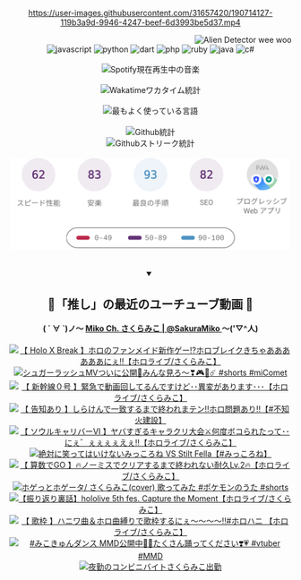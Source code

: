 <!-- START: HERO IMAGE GIF ////////// ////////// ////////// -->
<!-- <img src="@/../assets/img/gaming/ghost-of-tsushima.gif" width="100%"  alt="nellyXinwei's Hero Gif Image"/> -->
<!-- END: HERO IMAGE GIF ////////// ////////// ////////// -->

<div align="center" >  
  
<!-- START:ワンピース 第1015話「ルフィはRED ROCを使う」 -->
<https://user-images.githubusercontent.com/31657420/190714127-119b3a9d-9946-4247-beef-6d3993be5d37.mp4>
<!-- END:ワンピース 第1015話「ルフィはRED ROCを使う」 -->

<!-- START:VISITOR COUNTER -->
<div width="100%" align="right">
<img src="https://komarev.com/ghpvc/?username=nellyXinwei&label=🛸&color=grey&style=for-the-badge&labelcolor=ffffff" alt="Alien Detector wee woo"/>
</div>
<!-- END:VISITOR COUNTER -->

<!-- START: PROGRAMMING LANGUAGES -->
<!-- 色彩 Color Scheme:
#961E3A, #8A0D42, #5A0640, #4F265E, #2B355A, #3E759B, #CC4246,
#BB2649, #AD1052, #700750, #633075, #364270, #4E92C2, #FF5357
Sauce: https://www.webcreatorbox.com/inspiration/pantone-2023
-->

<img src="https://img.shields.io/badge/javascript%20-%23BB2649.svg?&style=for-the-badge&logo=javascript&logoColor=white&labelColor=961E3A" alt="javascript"/>
<img src="https://img.shields.io/badge/python%20-%23AD1052.svg?&style=for-the-badge&logo=python&logoColor=white&labelColor=8A0D42" alt="python" />
<img src="https://img.shields.io/badge/dart%20-%23700750.svg?&style=for-the-badge&logo=dart&logoColor=white&labelColor=5A0640" alt="dart"/>
<img src="https://img.shields.io/badge/php%20-%23633075.svg?&style=for-the-badge&logo=php&logoColor=white&labelColor=4F265E" alt="php"/>
<img src="https://img.shields.io/badge/ruby%20-%23364270.svg?&style=for-the-badge&logo=ruby&logoColor=white&labelColor=2B355A" alt="ruby"/>
<img src="https://img.shields.io/badge/java%20-%234E92C2.svg?&style=for-the-badge&logo=openjdk&logoColor=white&labelColor=3E759B" alt="java"/>
<img src="https://img.shields.io/badge/c%23-%23FF5357.svg?style=for-the-badge&logo=c-sharp&logoColor=white&labelColor=CC4246" alt="c#"/>  
<!-- END: PROGRAMMING LANGUAGES -->

<br>
<br>

<!-- START: MUSIC STATUS -->
  <!-- <a href="https://newojima-gsrs-20220114.vercel.app/api/now-playing?open">
    <img src="https://newojima-gsrs-20220114.vercel.app/api/now-playing" alt="Spotify現在再生中の音楽">
  </a> -->
  <img src="https://newojima-grss-20230114.vercel.app/api/spotify?border_color=transparent" alt="Spotify現在再生中の音楽" width="280px">
<!-- END: MUSIC STATUS -->

<br>
<br>

<!-- START: GITHUB STATUS -->
<!-- 色彩 Color Scheme:  #BB2649, #AD1052, #700750, #633075 -->
<img align="center" src="https://newojima-grs-20230109.vercel.app/api/wakatime?username=newojima&layout=compact&langs_count=10&locale=ja&hide_title=false&title_color=fff&hide_border=true&text_color=fff&bg_color=BB2649,BB2649,633075,633075&hide=other,css,html,bash,xml,git%20config,makefile,properties,yaml,markdown,text,json,jsx" alt="Wakatimeワカタイム統計" width="500px"/>

<br>
<br>

<!-- 色彩 Color Scheme:  #633075, #364270, #4E92C2 -->
  <img align="center" src="https://newojima-grs-20230109.vercel.app/api/top-langs?username=newojima&layout=compact&text_color=fff&icon_color=fff&hide_border=true&&locale=ja&hide_title=false&title_color=fff&include_all_commits=true&card_width=445&langs_count=11&hide=c%23,powershell,shaderlab,hlsl,makefile,jupyter%20notebook,python,html,css,shell,batchfile,less,liquid,hack,scss&bg_color=4F265E,633075,4E92C2" alt="最もよく使っている言語" width="500px"/>

<br>
<br>

<!-- 色彩 Color Scheme:  #4E92C2, #FF5357 -->
  <img align="center" src="https://newojima-grs-20230109.vercel.app/api?username=newojima&rank_icon=github&show_icons=true&&locale=ja&title_color=fff&text_color=fff&icon_color=fff&hide_border=true&hide_title=false&count_private=true&include_all_commits=true&card_width=495&disable_animations=true&bg_color=4E92C2,4E92C2,FF5357" alt="Github統計" width="500px"/>

<br>

<img align="center" src="https://streak-stats.demolab.com?user=newojima&theme=dark&hide_border=true&locale=ja&ring=BB2649&stroke=222222&background=151515&sideLabels=BB2649&currStreakLabel=ffffff&border=BB2649&fire=FF5357&currStreakNum=ffffff&sideNums=FF5357&dates=ffffff" alt="Githubストリーク統計" width="500px"/>

<br>
<br>

  <img align="center" width="500px" src="@/../assets/img/page-insights.svg" alt="Githubページの洞察"/>
  
</div>
<!-- END: GITHUB STATUS -->

<br>
<br>

<div align="center">
<details open>
  <summary>

  </summary>

  <h2 align="center">🌸「推し」の最近のユーチューブ動画 🌸</h2>
  <h4>
  ( ´ ∀ `)ノ～ 
  <a href="https://www.youtube.com/@SakuraMiko">Miko Ch. さくらみこ | @SakuraMiko
  </a>
   ～('▽^人)
  </h4>

  <!-- BEGIN YOUTUBE-CARDS -->
<a href="https://www.youtube.com/watch?v=6aMiFRXbSfg"><img src="https://ytcards.demolab.com/?id=6aMiFRXbSfg&title=%E3%80%90+Holo+X+Break++%E3%80%91%E3%83%9B%E3%83%AD%E3%81%AE%E3%83%95%E3%82%A1%E3%83%B3%E3%83%A1%E3%82%A4%E3%83%89%E6%96%B0%E4%BD%9C%E3%82%B2%E3%83%BC%E2%81%89%E3%83%9B%E3%83%AD%E3%83%96%E3%83%AC%E3%82%A4%E3%82%AF%E3%81%8D%E3%81%A1%E3%82%83%E3%81%82%E3%81%82%E3%81%82%E3%81%82%E3%81%82%E3%81%82%E3%81%AB%E3%81%87%E2%80%BC%E3%80%90%E3%83%9B%E3%83%AD%E3%83%A9%E3%82%A4%E3%83%96%2F%E3%81%95%E3%81%8F%E3%82%89%E3%81%BF%E3%81%93%E3%80%91&lang=ja&timestamp=1711808135&background_color=%230d1117&title_color=%23ffffff&stats_color=%23dedede&max_title_lines=1&width=187&border_radius=5&duration=7436" alt="【 Holo X Break  】ホロのファンメイド新作ゲー⁉ホロブレイクきちゃああああああにぇ‼【ホロライブ/さくらみこ】" title="【 Holo X Break  】ホロのファンメイド新作ゲー⁉ホロブレイクきちゃああああああにぇ‼【ホロライブ/さくらみこ】"></a>
<a href="https://www.youtube.com/watch?v=cNA3rwEO5CU"><img src="https://ytcards.demolab.com/?id=cNA3rwEO5CU&title=%E3%82%B7%E3%83%A5%E3%82%AC%E3%83%BC%E3%83%A9%E3%83%83%E3%82%B7%E3%83%A5MV%E3%81%A4%E3%81%84%E3%81%AB%E5%85%AC%E9%96%8B%F0%9F%8E%89%E3%81%BF%E3%82%93%E3%81%AA%E8%A6%8B%E3%82%8D%EF%BD%9E%E2%9D%A3%F0%9F%8E%AE%F0%9F%8C%B8%E2%98%84%EF%B8%8F+%23shorts+%23miComet&lang=ja&timestamp=1711785618&background_color=%230d1117&title_color=%23ffffff&stats_color=%23dedede&max_title_lines=1&width=187&border_radius=5&duration=33" alt="シュガーラッシュMVついに公開🎉みんな見ろ～❣🎮🌸☄️ #shorts #miComet" title="シュガーラッシュMVついに公開🎉みんな見ろ～❣🎮🌸☄️ #shorts #miComet"></a>
<a href="https://www.youtube.com/watch?v=HVSq3sR9tBc"><img src="https://ytcards.demolab.com/?id=HVSq3sR9tBc&title=%E3%80%90+%E6%96%B0%E5%B9%B9%E7%B7%9A%EF%BC%90%E5%8F%B7+%E3%80%91%E7%B7%8A%E6%80%A5%E3%81%A7%E5%8B%95%E7%94%BB%E5%9B%9E%E3%81%97%E3%81%A6%E3%82%8B%E3%82%93%E3%81%A7%E3%81%99%E3%81%91%E3%81%A9%EF%BD%A5%EF%BD%A5%E7%95%B0%E5%A4%89%E3%81%8C%E3%81%82%E3%82%8A%E3%81%BE%E3%81%99%EF%BD%A5%EF%BD%A5%EF%BD%A5%E3%80%90%E3%83%9B%E3%83%AD%E3%83%A9%E3%82%A4%E3%83%96%2F%E3%81%95%E3%81%8F%E3%82%89%E3%81%BF%E3%81%93%E3%80%91&lang=ja&timestamp=1711291162&background_color=%230d1117&title_color=%23ffffff&stats_color=%23dedede&max_title_lines=1&width=187&border_radius=5&duration=8321" alt="【 新幹線０号 】緊急で動画回してるんですけど･･異変があります･･･【ホロライブ/さくらみこ】" title="【 新幹線０号 】緊急で動画回してるんですけど･･異変があります･･･【ホロライブ/さくらみこ】"></a>
<a href="https://www.youtube.com/watch?v=z6LsPkqR-Rk"><img src="https://ytcards.demolab.com/?id=z6LsPkqR-Rk&title=%E3%80%90+%E5%91%8A%E7%9F%A5%E3%81%82%E3%82%8A+%E3%80%91%E3%81%97%E3%82%89%E3%81%91%E3%82%93%E3%81%A7%E4%B8%80%E8%87%B4%E3%81%99%E3%82%8B%E3%81%BE%E3%81%A7%E7%B5%82%E3%82%8F%E3%82%8C%E3%81%BE%E3%83%86%E3%83%B3%E2%80%BC%E3%83%9B%E3%83%AD%E5%95%8F%E9%A1%8C%E3%81%82%E3%82%8A%E2%80%BC%E3%80%90%23%E4%B8%8D%E7%9F%A5%E7%81%AB%E5%BB%BA%E8%A8%AD%E3%80%91&lang=ja&timestamp=1711281957&background_color=%230d1117&title_color=%23ffffff&stats_color=%23dedede&max_title_lines=1&width=187&border_radius=5&duration=3517" alt="【 告知あり 】しらけんで一致するまで終われまテン‼ホロ問題あり‼【#不知火建設】" title="【 告知あり 】しらけんで一致するまで終われまテン‼ホロ問題あり‼【#不知火建設】"></a>
<a href="https://www.youtube.com/watch?v=ef7YNCufrF8"><img src="https://ytcards.demolab.com/?id=ef7YNCufrF8&title=%E3%80%90+%E3%82%BD%E3%82%A6%E3%83%AB%E3%82%AD%E3%83%A3%E3%83%AA%E3%83%90%E3%83%BC%E2%85%A5+%E3%80%91%E3%83%A4%E3%83%90%E3%81%99%E3%81%8E%E3%82%8B%E3%82%AD%E3%83%A3%E3%83%A9%E3%82%AF%E3%83%AA%E5%A4%A7%E4%BC%9A%E2%9A%94%E4%BD%95%E5%BA%A6%E3%83%9C%E3%82%B3%E3%82%89%E3%82%8C%E3%81%9F%E3%81%A3%E3%81%A6%EF%BD%A5%EF%BD%A5%E3%81%AB%E3%81%87%E3%82%9B%E3%81%87%E3%81%87%E3%81%87%E3%81%87%E3%81%88%E3%81%87%E2%80%BC%E3%80%90%E3%83%9B%E3%83%AD%E3%83%A9%E3%82%A4%E3%83%96%2F%E3%81%95%E3%81%8F%E3%82%89%E3%81%BF%E3%81%93%E3%80%91&lang=ja&timestamp=1711202133&background_color=%230d1117&title_color=%23ffffff&stats_color=%23dedede&max_title_lines=1&width=187&border_radius=5&duration=9809" alt="【 ソウルキャリバーⅥ 】ヤバすぎるキャラクリ大会⚔何度ボコられたって･･にぇ゛ぇぇぇぇえぇ‼【ホロライブ/さくらみこ】" title="【 ソウルキャリバーⅥ 】ヤバすぎるキャラクリ大会⚔何度ボコられたって･･にぇ゛ぇぇぇぇえぇ‼【ホロライブ/さくらみこ】"></a>
<a href="https://www.youtube.com/watch?v=o04HLC2KAuk"><img src="https://ytcards.demolab.com/?id=o04HLC2KAuk&title=%E7%B5%B6%E5%AF%BE%E3%81%AB%E7%AC%91%E3%81%A3%E3%81%A6%E3%81%AF%E3%81%84%E3%81%91%E3%81%AA%E3%81%84%E3%81%BF%E3%81%A3%E3%81%93%E3%82%8D%E3%81%AD+VS+Stilt+Fella%E3%80%90%23%E3%81%BF%E3%81%A3%E3%81%93%E3%82%8D%E3%81%AD%E3%80%91&lang=ja&timestamp=1711027101&background_color=%230d1117&title_color=%23ffffff&stats_color=%23dedede&max_title_lines=1&width=187&border_radius=5&duration=4288" alt="絶対に笑ってはいけないみっころね VS Stilt Fella【#みっころね】" title="絶対に笑ってはいけないみっころね VS Stilt Fella【#みっころね】"></a>
<a href="https://www.youtube.com/watch?v=N-QNwzFqREo"><img src="https://ytcards.demolab.com/?id=N-QNwzFqREo&title=%E3%80%90+%E7%AE%97%E6%95%B0%E3%81%A7GO+%E3%80%91%F0%9F%94%A5%E3%83%8E%E3%83%BC%E3%83%9F%E3%82%B9%E3%81%A7%E3%82%AF%E3%83%AA%E3%82%A2%E3%81%99%E3%82%8B%E3%81%BE%E3%81%A7%E7%B5%82%E3%82%8F%E3%82%8C%E3%81%AA%E3%81%84%E8%80%90%E4%B9%85Lv.2%F0%9F%94%A5%E3%80%90%E3%83%9B%E3%83%AD%E3%83%A9%E3%82%A4%E3%83%96%2F%E3%81%95%E3%81%8F%E3%82%89%E3%81%BF%E3%81%93%E3%80%91&lang=ja&timestamp=1710870121&background_color=%230d1117&title_color=%23ffffff&stats_color=%23dedede&max_title_lines=1&width=187&border_radius=5&duration=19281" alt="【 算数でGO 】🔥ノーミスでクリアするまで終われない耐久Lv.2🔥【ホロライブ/さくらみこ】" title="【 算数でGO 】🔥ノーミスでクリアするまで終われない耐久Lv.2🔥【ホロライブ/さくらみこ】"></a>
<a href="https://www.youtube.com/watch?v=Mp89gmu6ikI"><img src="https://ytcards.demolab.com/?id=Mp89gmu6ikI&title=%E3%83%9B%E3%82%B2%E3%81%A3%E3%81%A8%E3%83%9B%E3%82%B2%E3%83%BC%E3%82%BF%2F+%E3%81%95%E3%81%8F%E3%82%89%E3%81%BF%E3%81%93%28cover%29+%E6%AD%8C%E3%81%A3%E3%81%A6%E3%81%BF%E3%81%9F+%23%E3%83%9D%E3%82%B1%E3%83%A2%E3%83%B3%E3%81%AE%E3%81%86%E3%81%9F+%23shorts&lang=ja&timestamp=1710835208&background_color=%230d1117&title_color=%23ffffff&stats_color=%23dedede&max_title_lines=1&width=187&border_radius=5&duration=46" alt="ホゲっとホゲータ/ さくらみこ(cover) 歌ってみた #ポケモンのうた #shorts" title="ホゲっとホゲータ/ さくらみこ(cover) 歌ってみた #ポケモンのうた #shorts"></a>
<a href="https://www.youtube.com/watch?v=tvFxEAHSV38"><img src="https://ytcards.demolab.com/?id=tvFxEAHSV38&title=%E3%80%90%E6%8C%AF%E3%82%8A%E8%BF%94%E3%82%8A%E8%A3%8F%E8%A9%B1%E3%80%91hololive+5th+fes.+Capture+the+Moment%E3%80%90%E3%83%9B%E3%83%AD%E3%83%A9%E3%82%A4%E3%83%96%2F%E3%81%95%E3%81%8F%E3%82%89%E3%81%BF%E3%81%93%E3%80%91&lang=ja&timestamp=1710782833&background_color=%230d1117&title_color=%23ffffff&stats_color=%23dedede&max_title_lines=1&width=187&border_radius=5&duration=17635" alt="【振り返り裏話】hololive 5th fes. Capture the Moment【ホロライブ/さくらみこ】" title="【振り返り裏話】hololive 5th fes. Capture the Moment【ホロライブ/さくらみこ】"></a>
<a href="https://www.youtube.com/watch?v=-WZ0r7QsC14"><img src="https://ytcards.demolab.com/?id=-WZ0r7QsC14&title=%E3%80%90+%E6%AD%8C%E6%9E%A0+%E3%80%91%E3%83%8F%E3%83%8B%E3%83%AF%E6%9B%B2%EF%BC%86%E3%83%9B%E3%83%AD%E6%9B%B2%E7%B8%9B%E3%82%8A%E3%81%A7%E6%AD%8C%E6%9E%A0%E3%81%99%E3%82%8B%E3%81%AB%E3%81%87%EF%BD%9E%EF%BD%9E%EF%BD%9E%EF%BD%9E%E2%80%BC%23%E3%83%9B%E3%83%AD%E3%83%8F%E3%83%8B+%E3%80%90%E3%83%9B%E3%83%AD%E3%83%A9%E3%82%A4%E3%83%96%2F%E3%81%95%E3%81%8F%E3%82%89%E3%81%BF%E3%81%93%E3%80%91&lang=ja&timestamp=1710421029&background_color=%230d1117&title_color=%23ffffff&stats_color=%23dedede&max_title_lines=1&width=187&border_radius=5&duration=6445" alt="【 歌枠 】ハニワ曲＆ホロ曲縛りで歌枠するにぇ～～～～‼#ホロハニ 【ホロライブ/さくらみこ】" title="【 歌枠 】ハニワ曲＆ホロ曲縛りで歌枠するにぇ～～～～‼#ホロハニ 【ホロライブ/さくらみこ】"></a>
<a href="https://www.youtube.com/watch?v=TWOK_MzrwMM"><img src="https://ytcards.demolab.com/?id=TWOK_MzrwMM&title=%23%E3%81%BF%E3%81%93%E3%81%8D%E3%82%85%E3%82%93%E3%83%80%E3%83%B3%E3%82%B9+MMD%E5%85%AC%E9%96%8B%E4%B8%AD%F0%9F%AB%B6%F0%9F%8F%BB%E3%81%9F%E3%81%8F%E3%81%95%E3%82%93%E8%B8%8A%E3%81%A3%E3%81%A6%E3%81%8F%E3%81%A0%E3%81%95%E3%81%84%E2%9D%A3%EF%B8%8F%F0%9F%92%97+%23vtuber+%23MMD&lang=ja&timestamp=1710303294&background_color=%230d1117&title_color=%23ffffff&stats_color=%23dedede&max_title_lines=1&width=187&border_radius=5&duration=35" alt="#みこきゅんダンス MMD公開中🫶🏻たくさん踊ってください❣️💗 #vtuber #MMD" title="#みこきゅんダンス MMD公開中🫶🏻たくさん踊ってください❣️💗 #vtuber #MMD"></a>
<a href="https://www.youtube.com/watch?v=MhjdTURbFC0"><img src="https://ytcards.demolab.com/?id=MhjdTURbFC0&title=%E5%A4%9C%E5%8B%A4%E3%81%AE%E3%82%B3%E3%83%B3%E3%83%93%E3%83%8B%E3%83%90%E3%82%A4%E3%83%88%E3%81%95%E3%81%8F%E3%82%89%E3%81%BF%E3%81%93%E5%87%BA%E5%8B%A4&lang=ja&timestamp=1710258960&background_color=%230d1117&title_color=%23ffffff&stats_color=%23dedede&max_title_lines=1&width=187&border_radius=5&duration=8175" alt="夜勤のコンビニバイトさくらみこ出勤" title="夜勤のコンビニバイトさくらみこ出勤"></a>
<!-- END YOUTUBE-CARDS -->

</div>
  
</details>
